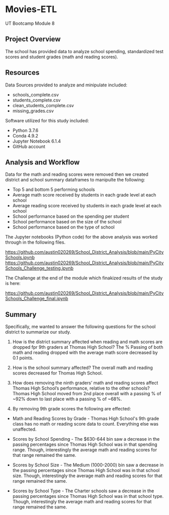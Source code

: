 # Movies-ETL
UT Bootcamp Module 8
## Project Overview
The school has provided data to analyze school spending, standardized test scores and student grades (math and reading scores).

## Resources
Data Sources provided to analyze and minipulate included:
- schools_complete.csv
- students_complete.csv
- clean_students_complete.csv
- missing_grades.csv

Software utilized for this study included: 
- Python 3.7.6 
- Conda 4.9.2 
- Jupyter Notebook 6.1.4
- GitHub account

## Analysis and Workflow
Data for the math and reading scores were removed then we created district and school summary dataframes to manipulte the following:

- Top 5 and bottom 5 performing schools
- Average math score received by students in each grade level at each school
- Average reading score received by students in each grade level at each school
- School performance based on the spending per student
- School performance based on the size of the school
- School performance based on the type of school

The Jupyter notebooks (Python code) for the above analysis was worked through in the following files.

https://github.com/austin020269/School_District_Analysis/blob/main/PyCitySchools.ipynb
https://github.com/austin020269/School_District_Analysis/blob/main/PyCitySchools_Challenge_testing.ipynb

The Challenge at the end of the module which finakized results of the study is here:

https://github.com/austin020269/School_District_Analysis/blob/main/PyCitySchools_Challenge_final.ipynb


## Summary

Specifically, me wanted to answer the following questions for the school district to summarize our study.

1. How is the district summary affected when reading and math scores are dropped fpr 9th graders at Thomas High School?
The % Passing of both math and reading dropped with the average math score decreased by 0.1 points.

2. How is the school summary affected?
The overall math and reading scores decreased for Thomas High School.

3. How does removing the ninth graders’ math and reading scores affect Thomas High School’s performance, relative to the other schools?
Thomas High School moved from 2nd place overall with a passing % of ~92% down to last place with a passing % of ~68%.

4. By removing 9th grade scores the following are effected:

- Math and Reading Scores by Grade - Thomas High School's 9th grade class has no math or reading score data to count. Everything else was unaffected.

- Scores by School Spending - The $630-644 bin saw a decrease in the passing percentages since Thomas High School was in that spending range. Though, interestingly the average math and reading scores for that range remained the same.

- Scores by School Size - The Medium (1000-2000) bin saw a decrease in the passing percentages since Thomas High School was in that school size. Though, interestingly the average math and reading scores for that range remained the same.

- Scores by School Type - The Charter schools saw a decrease in the passing percentages since Thomas High School was in that school type. Though, interestingly the average math and reading scores for that range remained the same.
